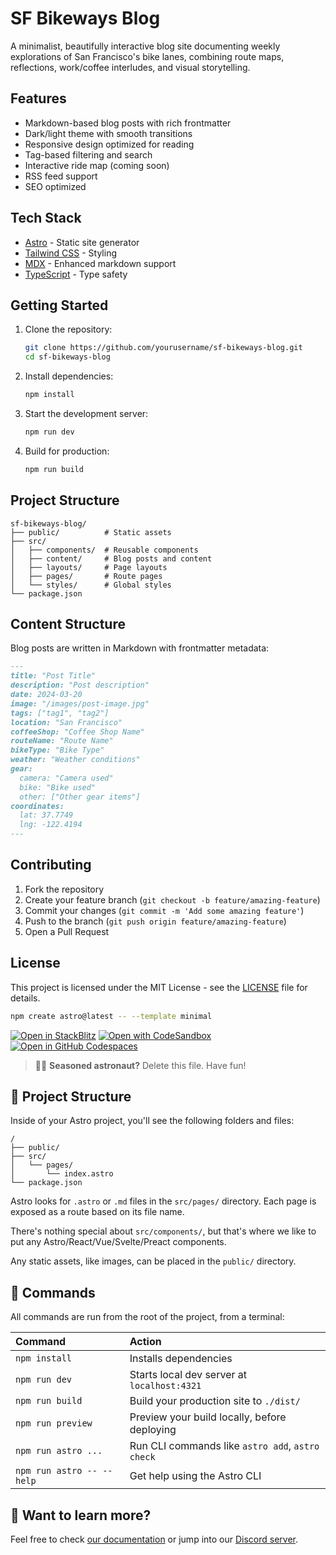# SF Bikeways Blog

A minimalist, beautifully interactive blog site documenting weekly explorations of San Francisco's bike lanes, combining route maps, reflections, work/coffee interludes, and visual storytelling.

## Features

- Markdown-based blog posts with rich frontmatter
- Dark/light theme with smooth transitions
- Responsive design optimized for reading
- Tag-based filtering and search
- Interactive ride map (coming soon)
- RSS feed support
- SEO optimized

## Tech Stack

- [Astro](https://astro.build) - Static site generator
- [Tailwind CSS](https://tailwindcss.com) - Styling
- [MDX](https://mdxjs.com) - Enhanced markdown support
- [TypeScript](https://www.typescriptlang.org) - Type safety

## Getting Started

1. Clone the repository:
   ```bash
   git clone https://github.com/yourusername/sf-bikeways-blog.git
   cd sf-bikeways-blog
   ```

2. Install dependencies:
   ```bash
   npm install
   ```

3. Start the development server:
   ```bash
   npm run dev
   ```

4. Build for production:
   ```bash
   npm run build
   ```

## Project Structure

```
sf-bikeways-blog/
├── public/          # Static assets
├── src/
│   ├── components/  # Reusable components
│   ├── content/     # Blog posts and content
│   ├── layouts/     # Page layouts
│   ├── pages/       # Route pages
│   └── styles/      # Global styles
└── package.json
```

## Content Structure

Blog posts are written in Markdown with frontmatter metadata:

```markdown
---
title: "Post Title"
description: "Post description"
date: 2024-03-20
image: "/images/post-image.jpg"
tags: ["tag1", "tag2"]
location: "San Francisco"
coffeeShop: "Coffee Shop Name"
routeName: "Route Name"
bikeType: "Bike Type"
weather: "Weather conditions"
gear:
  camera: "Camera used"
  bike: "Bike used"
  other: ["Other gear items"]
coordinates:
  lat: 37.7749
  lng: -122.4194
---
```

## Contributing

1. Fork the repository
2. Create your feature branch (`git checkout -b feature/amazing-feature`)
3. Commit your changes (`git commit -m 'Add some amazing feature'`)
4. Push to the branch (`git push origin feature/amazing-feature`)
5. Open a Pull Request

## License

This project is licensed under the MIT License - see the [LICENSE](LICENSE) file for details.

```sh
npm create astro@latest -- --template minimal
```

[![Open in StackBlitz](https://developer.stackblitz.com/img/open_in_stackblitz.svg)](https://stackblitz.com/github/withastro/astro/tree/latest/examples/minimal)
[![Open with CodeSandbox](https://assets.codesandbox.io/github/button-edit-lime.svg)](https://codesandbox.io/p/sandbox/github/withastro/astro/tree/latest/examples/minimal)
[![Open in GitHub Codespaces](https://github.com/codespaces/badge.svg)](https://codespaces.new/withastro/astro?devcontainer_path=.devcontainer/minimal/devcontainer.json)

> 🧑‍🚀 **Seasoned astronaut?** Delete this file. Have fun!

## 🚀 Project Structure

Inside of your Astro project, you'll see the following folders and files:

```text
/
├── public/
├── src/
│   └── pages/
│       └── index.astro
└── package.json
```

Astro looks for `.astro` or `.md` files in the `src/pages/` directory. Each page is exposed as a route based on its file name.

There's nothing special about `src/components/`, but that's where we like to put any Astro/React/Vue/Svelte/Preact components.

Any static assets, like images, can be placed in the `public/` directory.

## 🧞 Commands

All commands are run from the root of the project, from a terminal:

| Command                   | Action                                           |
| :------------------------ | :----------------------------------------------- |
| `npm install`             | Installs dependencies                            |
| `npm run dev`             | Starts local dev server at `localhost:4321`      |
| `npm run build`           | Build your production site to `./dist/`          |
| `npm run preview`         | Preview your build locally, before deploying     |
| `npm run astro ...`       | Run CLI commands like `astro add`, `astro check` |
| `npm run astro -- --help` | Get help using the Astro CLI                     |

## 👀 Want to learn more?

Feel free to check [our documentation](https://docs.astro.build) or jump into our [Discord server](https://astro.build/chat).
